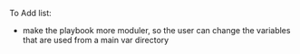 To Add list:

- make the playbook more moduler, so the user can change the variables that are used from a main var directory